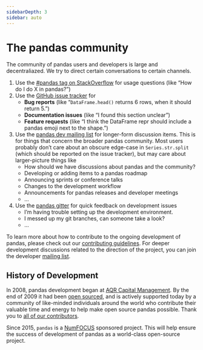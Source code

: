 ```yaml
---
sidebarDepth: 3
sidebar: auto
---
```


# The pandas community

The community of pandas users and developers is large and decentraliazed. We try to direct certain conversations to certain channels.

1. Use the [#pandas tag on StackOverflow](http://stackoverflow.com/questions/tagged/pandas) for usage questions (like “How do I do X in pandas?”)
1. Use the [GitHub issue tracker](https://github.com/pandas-dev/pandas) for
    - **Bug reports** (like “``DataFrame.head()`` returns 6 rows, when it should return 5.”)
    - **Documentation issues** (like “I found this section unclear”)
    - **Feature requests** (like “I think the DataFrame repr should include a pandas emoji next to the shape.”)
1. Use the [pandas dev mailing list](https://mail.python.org/mailman/listinfo/pandas-dev) for longer-form discussion items. This is for things that concern the broader pandas community. Most users probably don’t care about an obscure edge-case in ``Series.str.split`` (which should be reported on the issue tracker), but may care about larger-picture things like
    - How should we have discussions about pandas and the community?
    - Developing or adding items to a pandas roadmap
    - Announcing sprints or conference talks
    - Changes to the development workflow
    - Announcements for pandas releases and developer meetings
    - …
1. Use the [pandas gitter](https://gitter.im/pydata/pandas) for quick feedback on development issues
    - I’m having trouble setting up the development environment.
    - I messed up my git branches, can someone take a look?
    - …

To learn more about how to contribute to the ongoing development of pandas, please check out our [contributing guidelines](http://pandas-docs.github.io/pandas-docs-travis/contributing.html). For deeper development discussions related to the direction of the project, you can join the developer [mailing list](https://mail.python.org/mailman/listinfo/pandas-dev).

## History of Development

In 2008, pandas development began at [AQR Capital Management](http://www.aqr.com/). By the end of 2009 it had been [open sourced](http://en.wikipedia.org/wiki/Open_source), and is actively supported today by a community of like-minded individuals around the world who contribute their valuable time and energy to help make open source pandas possible. Thank you to [all of our contributors](https://github.com/pydata/pandas/contributors).

Since 2015, ``pandas`` is a [NumFOCUS](http://www.numfocus.org/open-source-projects.html) sponsored project. This will help ensure the success of development of pandas as a world-class open-source project.
